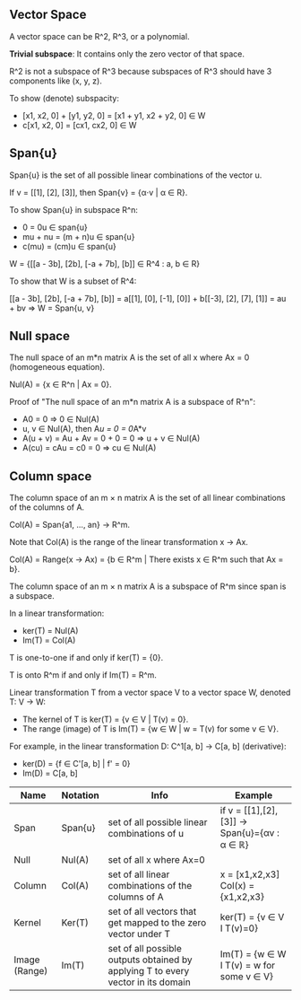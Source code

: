 ## Vector Space

A vector space can be R^2, R^3, or a polynomial.

**Trivial subspace**: It contains only the zero vector of that space.

R^2 is not a subspace of R^3 because subspaces of R^3 should have 3 components like (x, y, z).

To show (denote) subspacity:

- [x1, x2, 0] + [y1, y2, 0] = [x1 + y1, x2 + y2, 0] ∈ W
- c[x1, x2, 0] = [cx1, cx2, 0] ∈ W

## Span{u}

Span{u} is the set of all possible linear combinations of the vector u.

If v = [[1], [2], [3]], then Span{v} = {α⋅v | α ∈ R}.

To show Span{u} in subspace R^n:

- 0 = 0u ∈ span{u}
- mu + nu = (m + n)u ∈ span{u}
- c(mu) = (cm)u ∈ span{u}

W = {[[a - 3b], [2b], [-a + 7b], [b]] ∈ R^4 : a, b ∈ R}

To show that W is a subset of R^4:

[[a - 3b], [2b], [-a + 7b], [b]] = a[[1], [0], [-1], [0]] + b[[-3], [2], [7], [1]] = au + bv ⇒ W = Span{u, v}

## Null space

The null space of an m*n matrix A is the set of all x where Ax = 0 (homogeneous equation).

Nul(A) = {x ∈ R^n | Ax = 0}.

Proof of "The null space of an m*n matrix A is a subspace of R^n":

- A0 = 0 ⇒ 0 ∈ Nul(A)
- u, v ∈ Nul(A), then A*u = 0 = 0*A*v
- A(u + v) = Au + Av = 0 + 0 = 0 ⇒ u + v ∈ Nul(A)
- A(cu) = cAu = c0 = 0 ⇒ cu ∈ Nul(A)

## Column space

The column space of an m × n matrix A is the set of all linear combinations of the columns of A.

Col(A) = Span{a1, ..., an} → R^m.

Note that Col(A) is the range of the linear transformation x → Ax.

Col(A) = Range(x → Ax) = {b ∈ R^m | There exists x ∈ R^m such that Ax = b}.

The column space of an m × n matrix A is a subspace of R^m since span is a subspace.

In a linear transformation:

- ker(T) = Nul(A)
- Im(T) = Col(A)

T is one-to-one if and only if ker(T) = {0}.

T is onto R^m if and only if Im(T) = R^m.

Linear transformation T from a vector space V to a vector space W, denoted T: V → W:

- The kernel of T is ker(T) = {v ∈ V | T(v) = 0}.
- The range (image) of T is Im(T) = {w ∈ W | w = T(v) for some v ∈ V}.

For example, in the linear transformation D: C^1[a, b] → C[a, b] (derivative):

- ker(D) = {f ∈ C'[a, b] | f' = 0}
- Im(D) = C[a, b]

| Name    | Notation   | Info                                          | Example                                   |
|---------|------------|-----------------------------------------------|-------------------------------------------|
| Span    | Span{u}    | set of all possible linear combinations of u  | if v = [[1],[2],[3]] -> Span{u}={αv : α ∈ ℝ} |
| Null    | Nul(A)     | set of all x where Ax=0                       |                                           |
| Column  | Col(A)     | set of all linear combinations of the columns of A | x = [x1,x2,x3] Col(x) = {x1,x2,x3}         |
| Kernel  | Ker(T)     | set of all vectors that get mapped to the zero vector under T | ker(T) = {v ∈ V I T(v)=0}              |
| Image (Range) | Im(T) | set of all possible outputs obtained by applying T to every vector in its domain | Im(T) = {w ∈ W I T(v) = w for some v ∈ V} |

